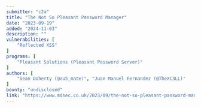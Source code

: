 ```yaml
---
submitter: "c2a"
title: "The Not So Pleasant Password Manager"
date: "2023-09-19"
added: "2024-11-03"
description: ""
vulnerabilities: [
    "Reflected XSS"
]
programs: [
    "Pleasant Solutions (Pleasant Password Server)"
]
authors: [
    "Sean Doherty (@au5_mate)", "Juan Manuel Fernandez (@TheXC3LL)"
]
bounty: "undisclosed"
link: "https://www.mdsec.co.uk/2023/09/the-not-so-pleasant-password-manager/"
---
```




